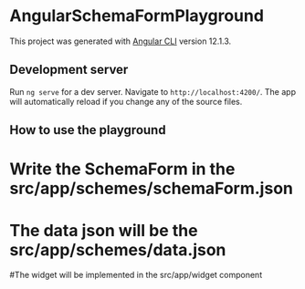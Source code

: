 # AngularSchemaFormPlayground

This project was generated with [Angular CLI](https://github.com/angular/angular-cli) version 12.1.3.

## Development server

Run `ng serve` for a dev server. Navigate to `http://localhost:4200/`. The app will automatically reload if you change any of the source files.

## How to use the playground

# Write the SchemaForm in the src/app/schemes/schemaForm.json

# The data json will be the src/app/schemes/data.json

#The widget will be implemented in the src/app/widget component
